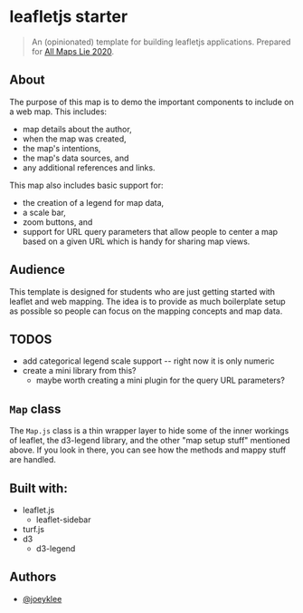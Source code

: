 # leafletjs starter
> An (opinionated) template for building leafletjs applications. Prepared for [All Maps Lie 2020](https://all-maps-lie-2020.netlify.com/#/).

## About

The purpose of this map is to demo the important components to include on a  web map. This includes:
*  map details about the author, 
*  when the map was created, 
*  the map's intentions, 
*  the map's data sources, and 
*  any additional references and links.

This map also includes basic support for: 
* the creation of a legend for map data, 
* a scale bar, 
* zoom buttons, and 
* support for URL query parameters that allow people to center a map based on a given URL which is handy for sharing map views.

## Audience 
This template is designed for students who are just getting started with leaflet and web mapping. The idea is to provide as much boilerplate setup as possible so people can focus on the mapping concepts and map data.

## TODOS

* add categorical legend scale support -- right now it is only numeric
* create a mini library from this?
  * maybe worth creating a mini plugin for the query URL parameters?


## `Map` class
The `Map.js` class is a thin wrapper layer to hide some of the inner workings of leaflet, the d3-legend library, and the other "map setup stuff" mentioned above. If you look in there, you can see how the methods and mappy stuff are handled.

## Built with:
* leaflet.js
  * leaflet-sidebar
* turf.js
* d3
  * d3-legend

## Authors
* [@joeyklee](https://github.com/joeyklee)
